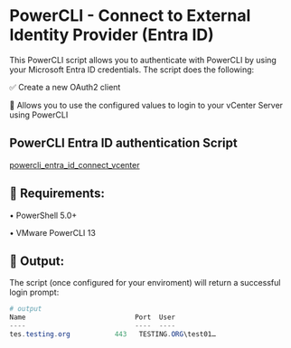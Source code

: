 # PowerCLI - Connect to External Identity Provider (Entra ID)

This PowerCLI script allows you to authenticate with PowerCLI by using your Microsoft Entra ID credentials. The script does the following:

✅ Create a new OAuth2 client

📜 Allows you to use the configured values to login to your vCenter Server using PowerCLI

## PowerCLI Entra ID authentication Script

[powercli_entra_id_connect_vcenter](./powercli_entra_id_connect_vcenter.ps1)

## 🔧 Requirements:

• PowerShell 5.0+

• VMware PowerCLI 13

## 📁 Output:
The script (once configured for your enviroment) will return a successful login prompt:

```powershell
# output
Name                           Port  User
----                           ----  ----
tes.testing.org           443   TESTING.ORG\test01…
```

